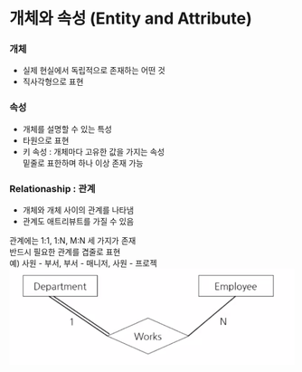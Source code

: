 # 개체와 속성 (Entity and Attribute)

### 개체
- 실제 현실에서 독립적으로 존재하는 어떤 것
- 직사각형으로 표현

### 속성
- 개체를 설명할 수 있는 특성
- 타원으로 표현
- 키 속성 : 개체마다 고유한 값을 가지는 속성  
 밑줄로 표한하며 하나 이상 존재 가능
 

### Relationaship : 관계
- 개체와 개체 사이의 관계를 나타냄
- 관계도 애트리뷰트를 가질 수 있음

관계에는 1:1,  1:N, M:N  세 가지가 존재  
반드시 필요한 관계를 겹줄로 표현  
예) 사원 - 부서,   부서 - 매니저, 사원 - 프로젝
![test](/database/img/2019-08-22%20오후%204.37.30.png)